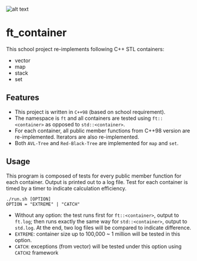 ![alt text](https://github.com/aprilmayjune135/images/blob/main/codam_logo.png?raw=true)
# ft_container
This school project re-implements following C++ STL containers:
* vector<br />
* map<br />
* stack<br />
* set<br />

## Features
* This project is written in `C++98` (based on school requirement).
* The namespace is `ft` and all containers are tested using `ft::<container>` as opposed to `std::<container>`.
* For each container, all public member functions from C++98 version are re-implemented. Iterators are also re-implemented.
* Both `AVL-Tree` and `Red-Black-Tree` are implemented for `map` and `set`.

## Usage
This program is composed of tests for every public member function for each container. Output is printed out to a log file. Test for each container is timed by a timer to indicate calculation efficiency. <br />

`./run.sh [OPTION]`<br />
`OPTION = "EXTREME" | "CATCH"`<br />

* Without any option: the test runs first for `ft::<container>`, output to `ft.log`; then runs exactly the same way for `std::<container>`, output to `std.log`. At the end, two log files will be compared to indicate difference.
* `EXTREME`: container size up to 100,000 ~ 1 million will be tested in this option.
* `CATCH`: exceptions (from vector) will be tested under this option using `CATCH2` framework
